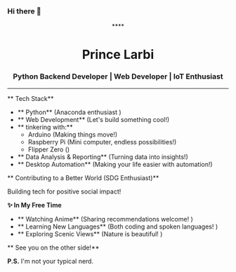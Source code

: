 ### Hi there 👋

<center>**<anime girl coding with python on laptop animated GIF>**</center>

<center><h1>Prince Larbi</h1></center>
<center><h3>Python Backend Developer | Web Developer | IoT Enthusiast</h3></center>

<hr>

** Tech Stack**

* ** Python** (Anaconda enthusiast )
* ** Web Development** (Let's build something cool!)
* ** tinkering with:**
    * Arduino (Making things move!)
    * Raspberry Pi (Mini computer, endless possibilities!)
    * Flipper Zero ()
* ** Data Analysis & Reporting** (Turning data into insights!)
* ** Desktop Automation** (Making your life easier with automation!)

** Contributing to a Better World (SDG Enthusiast)**

Building tech for positive social impact! 

**✨ In My Free Time**

* ** Watching Anime** (Sharing recommendations welcome! )
* ** Learning New Languages** (Both coding and spoken languages! ️)
* ** Exploring Scenic Views** (Nature is beautiful! ️)

** See you on the other side!**

**P.S.** I'm not your typical nerd. 

**<anime thumbs up GIF>**

<!--
**PhidLarkson/PhidLarkson** is a ✨ _special_ ✨ repository because its `README.md` (this file) appears on your GitHub profile.

Here are some ideas to get you started:

- 🔭 I’m currently working on ...
- 🌱 I’m currently learning ...
- 👯 I’m looking to collaborate on ...
- 🤔 I’m looking for help with ...
- 💬 Ask me about ...
- 📫 How to reach me: ...
- 😄 Pronouns: ...
- ⚡ Fun fact: ...
-->
